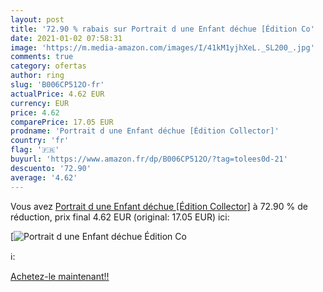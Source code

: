 ```yaml
---
layout: post
title: '72.90 % rabais sur Portrait d une Enfant déchue [Édition Co'
date: 2021-01-02 07:58:31
image: 'https://m.media-amazon.com/images/I/41kM1yjhXeL._SL200_.jpg'
comments: true
category: ofertas
author: ring
slug: 'B006CP512O-fr'
actualPrice: 4.62 EUR
currency: EUR
price: 4.62
comparePrice: 17.05 EUR
prodname: 'Portrait d une Enfant déchue [Édition Collector]'
country: 'fr'
flag: '🇫🇷'
buyurl: 'https://www.amazon.fr/dp/B006CP512O/?tag=tolees0d-21'
descuento: '72.90'
average: '4.62'
---
```


Vous avez [Portrait d une Enfant déchue [Édition Collector]](https://www.amazon.fr/dp/B006CP512O/?tag=tolees0d-21)  à  72.90 % de réduction, prix final  4.62 EUR (original: 17.05 EUR) ici:

[![Portrait d une Enfant déchue [Édition Co](https://m.media-amazon.com/images/I/41kM1yjhXeL._SL200_.jpg)](https://www.amazon.fr/dp/B006CP512O/?tag=tolees0d-21)

ℹ️:


[Achetez-le maintenant!!](https://www.amazon.fr/dp/B006CP512O/?tag=tolees0d-21)
